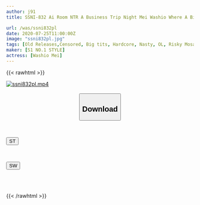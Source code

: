 ```yaml
---
author: j91
title: SSNI-832 Ai Room NTR A Business Trip Night Mei Washio Where A Big-breasted Subordinate Has Been Squid All Night Long For His Middle-aged Sexual Harassment Boss

url: /was/ssni832pl
date: 2020-07-25T11:00:00Z
image: "ssni832pl.jpg"
tags: [Old Releases,Censored, Big tits, Hardcore, Nasty, OL, Risky Mosaic, Solowork, Titty fuck]
maker: [S1 NO.1 STYLE]
actress: [Washio Mei]
---
```



{{< rawhtml >}}

<div class="video" data-videoid="3dQoKaQpBZcA1v">
    <a href="javascript:;">
        <img src="/was/ssni832pl/ssni832pl.jpg" width="WIDTH" height="HEIGHT" alt="ssni832pl.mp4" loading="lazy">
    </a>
</div>

<script type="text/javascript" src="https://j91.asia/asset/on-demand-st.js"></script>

<br>
  <link rel="stylesheet" href="https://j91.asia/asset/bs5.css">
  
  <center>
  <button class="btn btn-primary" type="button" data-bs-toggle="collapse" data-bs-target=".multi-collapse" aria-expanded="false" aria-controls="multiCollapseExample1 multiCollapseExample2"><h2>Download</h2></button></center>
</p>
<div class="row">
  <div class="col">
    <div class="collapse multi-collapse" id="multiCollapseExample1">
      <div class="card card-body">
	      	      <br>
<div class="buttons">  
<p><a href="https://streamtape.to/v/3dQoKaQpBZcA1v" target="_blank"><button class="btn-hover color-3"><i class="fa fa-download"></i> ST</button></a></p></div>
    </div>
  </div>
</div>
  <div class="col">
    <div class="collapse multi-collapse" id="multiCollapseExample2">
      <div class="card card-body">
	      <br>
<div class="buttons">
<p><a href="https://cdnwish.com/zkoo18l827b8" target="_blank"><button class="btn-hover color-2"><i class="fa fa-download"></i> SW</button></a></p></div>
<br><br>
      </div>
    </div>
  </div>
</div>

{{< /rawhtml >}}